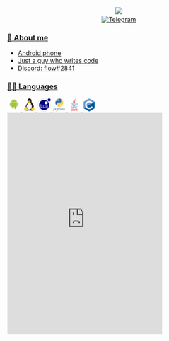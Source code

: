 <div id="header" align="center">
  <img src="https://media.giphy.com/media/M9gbBd9nbDrOTu1Mqx/giphy.gif" width="100"/>
</div>
<div id="badges" align="center">
  <a href="https://t.me/flowchik1337">
    <img src="https://img.shields.io/badge/Telegram-2CA5E0?style=for-the-badge&logo=telegram&logoColor=white" alt="Telegram"/>
</div>

### 👤 About me
- Android phone
- Just a guy who writes code
- Discord: flow#2841

<div>
  <h3>👨‍💻 Languages</h3>
  <img src="https://github.com/devicons/devicon/blob/master/icons/android/android-original-wordmark.svg" width="30" height="30"/>
  <img src="https://github.com/devicons/devicon/blob/master/icons/linux/linux-original.svg" width="30" height="30"/>
  <img src="https://github.com/devicons/devicon/blob/master/icons/lua/lua-original-wordmark.svg" width="30" height="30"/>
  <img src="https://github.com/devicons/devicon/blob/master/icons/python/python-original-wordmark.svg" width="30" height="30"/>
  <img src="https://github.com/devicons/devicon/blob/master/icons/java/java-original-wordmark.svg" width="30" height="30"/>
  <img src="https://github.com/devicons/devicon/blob/master/icons/c/c-original.svg" width="30" height="30"/>
</div>

<iframe src="https://discord.com/widget?id=987329943400771594&theme=dark" width="350" height="500" allowtransparency="true" frameborder="0" sandbox="allow-popups allow-popups-to-escape-sandbox allow-same-origin allow-scripts"></iframe>

